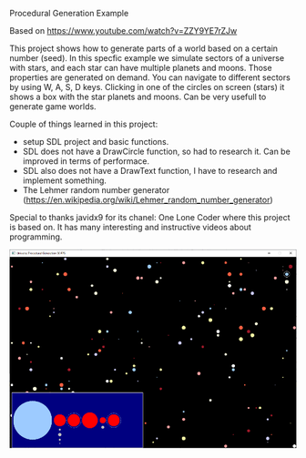 Procedural Generation Example

Based on https://www.youtube.com/watch?v=ZZY9YE7rZJw

This project shows how to generate parts of a world based on a certain number (seed). In this specfic example we simulate sectors of a universe with stars, and each star can have multiple planets and moons. Those properties are generated on demand. 
You can navigate to different sectors by using W, A, S, D keys. Clicking in one of the circles on screen (stars) it shows a box with the star planets and moons.
Can be very usefull to generate game worlds.

Couple of things learned in this project:
- setup SDL project and basic functions.
- SDL does not have a DrawCircle function, so had to research it. Can be improved in terms of performace.
- SDL also does not have a DrawText function, I have to research and implement something.
- The Lehmer random number generator (https://en.wikipedia.org/wiki/Lehmer_random_number_generator)

Special to thanks javidx9 for its chanel: One Lone Coder where this project is based on. It has many interesting and instructive videos about programming.

![alt text](UniverseProceduralGeneration.png "Universe Procedural Generation")
